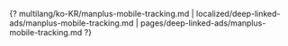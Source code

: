{? multilang/ko-KR/manplus-mobile-tracking.md | localized/deep-linked-ads/manplus-mobile-tracking.md | pages/deep-linked-ads/manplus-mobile-tracking.md ?}
